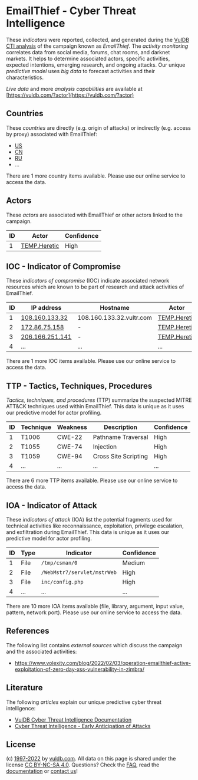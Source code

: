 # EmailThief - Cyber Threat Intelligence

These _indicators_ were reported, collected, and generated during the [VulDB CTI analysis](https://vuldb.com/?kb.cti) of the campaign known as _EmailThief_. The _activity monitoring_ correlates data from social media, forums, chat rooms, and darknet markets. It helps to determine associated actors, specific activities, expected intentions, emerging research, and ongoing attacks. Our unique _predictive model_ uses _big data_ to forecast activities and their characteristics.

_Live data_ and more _analysis capabilities_ are available at [https://vuldb.com/?actor](https://vuldb.com/?actor)

## Countries

These _countries_ are directly (e.g. origin of attacks) or indirectly (e.g. access by proxy) associated with EmailThief:

* [US](https://vuldb.com/?country.us)
* [CN](https://vuldb.com/?country.cn)
* [RU](https://vuldb.com/?country.ru)
* ...

There are 1 more country items available. Please use our online service to access the data.

## Actors

These _actors_ are associated with EmailThief or other actors linked to the campaign.

ID | Actor | Confidence
-- | ----- | ----------
1 | [TEMP.Heretic](https://vuldb.com/?actor.temp.heretic) | High

## IOC - Indicator of Compromise

These _indicators of compromise_ (IOC) indicate associated network resources which are known to be part of research and attack activities of EmailThief.

ID | IP address | Hostname | Actor | Confidence
-- | ---------- | -------- | ----- | ----------
1 | [108.160.133.32](https://vuldb.com/?ip.108.160.133.32) | 108.160.133.32.vultr.com | [TEMP.Heretic](https://vuldb.com/?actor.temp.heretic) | Medium
2 | [172.86.75.158](https://vuldb.com/?ip.172.86.75.158) | - | [TEMP.Heretic](https://vuldb.com/?actor.temp.heretic) | High
3 | [206.166.251.141](https://vuldb.com/?ip.206.166.251.141) | - | [TEMP.Heretic](https://vuldb.com/?actor.temp.heretic) | High
4 | ... | ... | ... | ...

There are 1 more IOC items available. Please use our online service to access the data.

## TTP - Tactics, Techniques, Procedures

_Tactics, techniques, and procedures_ (TTP) summarize the suspected MITRE ATT&CK techniques used within EmailThief. This data is unique as it uses our predictive model for actor profiling.

ID | Technique | Weakness | Description | Confidence
-- | --------- | -------- | ----------- | ----------
1 | T1006 | CWE-22 | Pathname Traversal | High
2 | T1055 | CWE-74 | Injection | High
3 | T1059 | CWE-94 | Cross Site Scripting | High
4 | ... | ... | ... | ...

There are 6 more TTP items available. Please use our online service to access the data.

## IOA - Indicator of Attack

These _indicators of attack_ (IOA) list the potential fragments used for technical activities like reconnaissance, exploitation, privilege escalation, and exfiltration during EmailThief. This data is unique as it uses our predictive model for actor profiling.

ID | Type | Indicator | Confidence
-- | ---- | --------- | ----------
1 | File | `/tmp/csman/0` | Medium
2 | File | `/WebMstr7/servlet/mstrWeb` | High
3 | File | `inc/config.php` | High
4 | ... | ... | ...

There are 10 more IOA items available (file, library, argument, input value, pattern, network port). Please use our online service to access the data.

## References

The following list contains _external sources_ which discuss the campaign and the associated activities:

* https://www.volexity.com/blog/2022/02/03/operation-emailthief-active-exploitation-of-zero-day-xss-vulnerability-in-zimbra/

## Literature

The following _articles_ explain our unique predictive cyber threat intelligence:

* [VulDB Cyber Threat Intelligence Documentation](https://vuldb.com/?kb.cti)
* [Cyber Threat Intelligence - Early Anticipation of Attacks](https://www.scip.ch/en/?labs.20201022)

## License

(c) [1997-2022](https://vuldb.com/?kb.changelog) by [vuldb.com](https://vuldb.com/?kb.about). All data on this page is shared under the license [CC BY-NC-SA 4.0](https://creativecommons.org/licenses/by-nc-sa/4.0/). Questions? Check the [FAQ](https://vuldb.com/?kb.faq), read the [documentation](https://vuldb.com/?kb) or [contact us](https://vuldb.com/?contact)!
